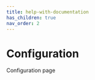 ```yaml
---
title: help-with-documentation
has_children: true
nav_order: 2
---
```


# Configuration

Configuration page

